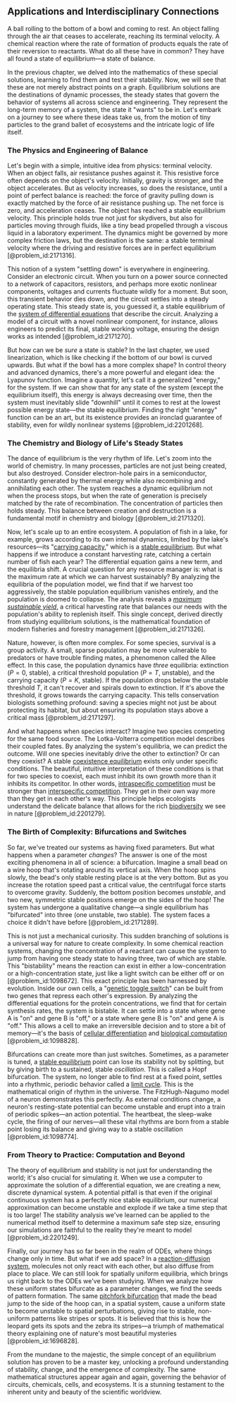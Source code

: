 ## Applications and Interdisciplinary Connections

A ball rolling to the bottom of a bowl and coming to rest. An object falling through the air that ceases to accelerate, reaching its terminal velocity. A chemical reaction where the rate of formation of products equals the rate of their reversion to reactants. What do all these have in common? They have all found a state of equilibrium—a state of balance.

In the previous chapter, we delved into the mathematics of these special solutions, learning to find them and test their stability. Now, we will see that these are not merely abstract points on a graph. Equilibrium solutions are the destinations of dynamic processes, the steady states that govern the behavior of systems all across science and engineering. They represent the long-term memory of a system, the state it "wants" to be in. Let's embark on a journey to see where these ideas take us, from the motion of tiny particles to the grand ballet of ecosystems and the intricate logic of life itself.

### The Physics and Engineering of Balance

Let's begin with a simple, intuitive idea from physics: terminal velocity. When an object falls, air resistance pushes against it. This resistive force often depends on the object's velocity. Initially, gravity is stronger, and the object accelerates. But as velocity increases, so does the resistance, until a point of perfect balance is reached: the force of gravity pulling down is exactly matched by the force of air resistance pushing up. The net force is zero, and acceleration ceases. The object has reached a stable equilibrium velocity. This principle holds true not just for skydivers, but also for particles moving through fluids, like a tiny bead propelled through a viscous liquid in a laboratory experiment. The dynamics might be governed by more complex friction laws, but the destination is the same: a stable terminal velocity where the driving and resistive forces are in perfect equilibrium [@problem_id:2171316].

This notion of a system "settling down" is everywhere in engineering. Consider an electronic circuit. When you turn on a power source connected to a network of capacitors, resistors, and perhaps more exotic nonlinear components, voltages and currents fluctuate wildly for a moment. But soon, this transient behavior dies down, and the circuit settles into a steady operating state. This steady state is, you guessed it, a stable equilibrium of the [system of differential equations](@article_id:262450) that describe the circuit. Analyzing a model of a circuit with a novel nonlinear component, for instance, allows engineers to predict its final, stable working voltage, ensuring the design works as intended [@problem_id:2171270].

But how can we be *sure* a state is stable? In the last chapter, we used linearization, which is like checking if the bottom of our bowl is curved upwards. But what if the bowl has a more complex shape? In control theory and advanced dynamics, there's a more powerful and elegant idea: the Lyapunov function. Imagine a quantity, let's call it a generalized "energy," for the system. If we can show that for any state of the system (except the equilibrium itself), this energy is always decreasing over time, then the system must inevitably slide "downhill" until it comes to rest at the lowest possible energy state—the stable equilibrium. Finding the right "energy" function can be an art, but its existence provides an ironclad guarantee of stability, even for wildly nonlinear systems [@problem_id:2201268].

### The Chemistry and Biology of Life's Steady States

The dance of equilibrium is the very rhythm of life. Let's zoom into the world of chemistry. In many processes, particles are not just being created, but also destroyed. Consider electron-hole pairs in a semiconductor, constantly generated by thermal energy while also recombining and annihilating each other. The system reaches a dynamic equilibrium not when the process stops, but when the rate of generation is precisely matched by the rate of recombination. The concentration of particles then holds steady. This balance between creation and destruction is a fundamental motif in chemistry and biology [@problem_id:2171320].

Now, let's scale up to an entire ecosystem. A population of fish in a lake, for example, grows according to its own internal dynamics, limited by the lake's resources—its "[carrying capacity](@article_id:137524)," which is a [stable equilibrium](@article_id:268985). But what happens if we introduce a constant harvesting rate, catching a certain number of fish each year? The differential equation gains a new term, and the equilibria shift. A crucial question for any resource manager is: what is the maximum rate at which we can harvest sustainably? By analyzing the equilibria of the population model, we find that if we harvest too aggressively, the stable population equilibrium vanishes entirely, and the population is doomed to collapse. The analysis reveals a *[maximum sustainable yield](@article_id:140366)*, a critical harvesting rate that balances our needs with the population's ability to replenish itself. This single concept, derived directly from studying equilibrium solutions, is the mathematical foundation of modern fisheries and forestry management [@problem_id:2171326].

Nature, however, is often more complex. For some species, survival is a group activity. A small, sparse population may be more vulnerable to predators or have trouble finding mates, a phenomenon called the Allee effect. In this case, the population dynamics have *three* equilibria: extinction ($P=0$, stable), a critical threshold population ($P=T$, unstable), and the carrying capacity ($P=K$, stable). If the population drops below the unstable threshold $T$, it can't recover and spirals down to extinction. If it's above the threshold, it grows towards the carrying capacity. This tells conservation biologists something profound: saving a species might not just be about protecting its habitat, but about ensuring its population stays above a critical mass [@problem_id:2171297].

And what happens when species interact? Imagine two species competing for the same food source. The Lotka-Volterra competition model describes their coupled fates. By analyzing the system's equilibria, we can predict the outcome. Will one species inevitably drive the other to extinction? Or can they coexist? A stable [coexistence equilibrium](@article_id:273198) exists only under specific conditions. The beautiful, intuitive interpretation of these conditions is that for two species to coexist, each must inhibit its own growth more than it inhibits its competitor. In other words, [intraspecific competition](@article_id:151111) must be stronger than [interspecific competition](@article_id:143194). They get in their own way more than they get in each other's way. This principle helps ecologists understand the delicate balance that allows for the rich [biodiversity](@article_id:139425) we see in nature [@problem_id:2201279].

### The Birth of Complexity: Bifurcations and Switches

So far, we've treated our systems as having fixed parameters. But what happens when a parameter *changes*? The answer is one of the most exciting phenomena in all of science: a bifurcation. Imagine a small bead on a wire hoop that's rotating around its vertical axis. When the hoop spins slowly, the bead's only stable resting place is at the very bottom. But as you increase the rotation speed past a critical value, the centrifugal force starts to overcome gravity. Suddenly, the bottom position becomes *unstable*, and two new, symmetric stable positions emerge on the sides of the hoop! The system has undergone a qualitative change—a single equilibrium has "bifurcated" into three (one unstable, two stable). The system faces a choice it didn't have before [@problem_id:2171289].

This is not just a mechanical curiosity. This sudden branching of solutions is a universal way for nature to create complexity. In some chemical reaction systems, changing the concentration of a reactant can cause the system to jump from having one steady state to having three, two of which are stable. This "bistability" means the reaction can exist in either a low-concentration or a high-concentration state, just like a light switch can be either off or on [@problem_id:1098672]. This exact principle has been harnessed by evolution. Inside our own cells, a "[genetic toggle switch](@article_id:183055)" can be built from two genes that repress each other's expression. By analyzing the differential equations for the protein concentrations, we find that for certain synthesis rates, the system is bistable. It can settle into a state where gene A is "on" and gene B is "off," or a state where gene B is "on" and gene A is "off." This allows a cell to make an irreversible decision and to store a bit of memory—it's the basis of [cellular differentiation](@article_id:273150) and [biological computation](@article_id:272617) [@problem_id:1098828].

Bifurcations can create more than just switches. Sometimes, as a parameter is tuned, a [stable equilibrium](@article_id:268985) point can lose its stability not by splitting, but by giving birth to a sustained, stable *oscillation*. This is called a Hopf bifurcation. The system, no longer able to find rest at a fixed point, settles into a rhythmic, periodic behavior called a [limit cycle](@article_id:180332). This is the mathematical origin of rhythm in the universe. The FitzHugh-Nagumo model of a neuron demonstrates this perfectly. As external conditions change, a neuron's resting-state potential can become unstable and erupt into a train of periodic spikes—an action potential. The heartbeat, the sleep-wake cycle, the firing of our nerves—all these vital rhythms are born from a stable point losing its balance and giving way to a stable oscillation [@problem_id:1098774].

### From Theory to Practice: Computation and Beyond

The theory of equilibrium and stability is not just for understanding the world; it's also crucial for simulating it. When we use a computer to approximate the solution of a differential equation, we are creating a new, discrete dynamical system. A potential pitfall is that even if the original continuous system has a perfectly nice stable equilibrium, our numerical approximation can become unstable and explode if we take a time step that is too large! The stability analysis we've learned can be applied to the numerical method itself to determine a maximum safe step size, ensuring our simulations are faithful to the reality they're meant to model [@problem_id:2201249].

Finally, our journey has so far been in the realm of ODEs, where things change only in time. But what if we add space? In a [reaction-diffusion system](@article_id:155480), molecules not only react with each other, but also diffuse from place to place. We can still look for spatially uniform equilibria, which brings us right back to the ODEs we've been studying. When we analyze how these uniform states bifurcate as a parameter changes, we find the seeds of pattern formation. The same [pitchfork bifurcation](@article_id:143151) that made the bead jump to the side of the hoop can, in a spatial system, cause a uniform state to become unstable to spatial perturbations, giving rise to stable, non-uniform patterns like stripes or spots. It is believed that this is how the leopard gets its spots and the zebra its stripes—a triumph of mathematical theory explaining one of nature's most beautiful mysteries [@problem_id:1696828].

From the mundane to the majestic, the simple concept of an equilibrium solution has proven to be a master key, unlocking a profound understanding of stability, change, and the emergence of complexity. The same mathematical structures appear again and again, governing the behavior of circuits, chemicals, cells, and ecosystems. It is a stunning testament to the inherent unity and beauty of the scientific worldview.
